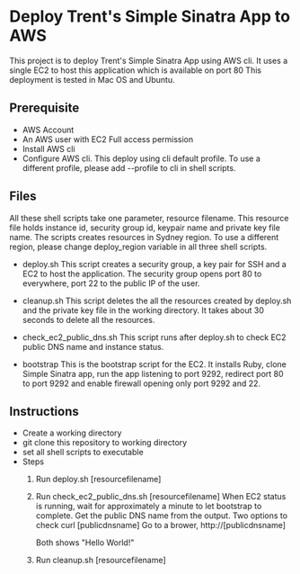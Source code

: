 # Deploy Trent's Simple Sinatra App to AWS

This project is to deploy Trent's Simple Sinatra App using AWS cli.
It uses a single EC2 to host this application which is available on port 80
This deployment is tested in Mac OS and Ubuntu.

## Prerequisite
- AWS Account
- An AWS user with EC2 Full access permission
- Install AWS cli
- Configure AWS cli. This deploy using cli default profile. To use a different
  profile, please add --profile to cli in shell scripts.

## Files  
All these shell scripts take one parameter, resource filename.
This resource file holds instance id, security group id, keypair name and
private key file name.
The scripts creates resources in Sydney region. To use a different region,
please change deploy_region variable in all three shell scripts.
- deploy.sh
  This script creates a security group, a key pair for SSH and a EC2 to host
  the application. The security group opens port 80 to everywhere, port 22 to
  the public IP of the user.

- cleanup.sh
  This script deletes the all the resources created by deploy.sh and
  the private key file in the working directory. It takes about 30 seconds
  to delete all the resources.

- check_ec2_public_dns.sh
  This script runs after deploy.sh to check EC2 public DNS name and instance status.

- bootstrap
  This is the bootstrap script for the EC2. It installs Ruby, clone Simple Sinatra
  app, run the app listening to port 9292, redirect port 80 to port 9292 and enable
  firewall opening only port 9292 and 22.

## Instructions
- Create a working directory
- git clone this repository to working directory
- set all shell scripts to executable
- Steps
  1. Run deploy.sh [resourcefilename]
  2. Run check_ec2_public_dns.sh [resourcefilename]
     When EC2 status is running, wait for approximately a minute to let bootstrap
     to complete. Get the public DNS name from the output. Two options to check
     curl [publicdnsname]
     Go to a brower, http://[publicdnsname]

     Both shows "Hello World!"
  3. Run cleanup.sh [resourcefilename]  

